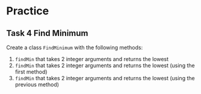 # Practice

## Task 4 Find Minimum

Create a class `FindMinimum` with the following methods:
1. `findMin` that takes 2 integer arguments and returns the lowest
2. `findMin` that takes 2 integer arguments and returns the lowest (using the first method)
3. `findMin` that takes 2 integer arguments and returns the lowest (using the previous method)